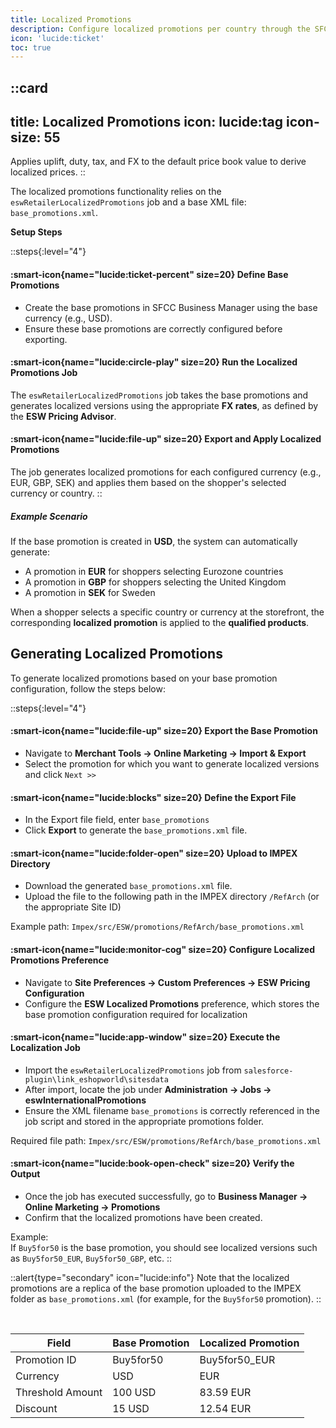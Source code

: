 ```yaml
---
title: Localized Promotions
description: Configure localized promotions per country through the SFCC Business Manager.
icon: 'lucide:ticket'
toc: true
---
```


::card
---
title: Localized Promotions
icon: lucide:tag
icon-size: 55
---
Applies uplift, duty, tax, and FX to the default price book value to derive localized prices.
::

The localized promotions functionality relies on the `eswRetailerLocalizedPromotions` job and a base XML file: `base_promotions.xml`.

**Setup Steps**

::steps{:level="4"}

  #### :smart-icon{name="lucide:ticket-percent" size=20} Define Base Promotions

  - Create the base promotions in SFCC Business Manager using the base currency (e.g., USD).
  - Ensure these base promotions are correctly configured before exporting.

  #### :smart-icon{name="lucide:circle-play" size=20} Run the Localized Promotions Job

  The `eswRetailerLocalizedPromotions` job takes the base promotions and generates localized versions using the appropriate **FX rates**, as defined by the **ESW Pricing Advisor**.

  #### :smart-icon{name="lucide:file-up" size=20} Export and Apply Localized Promotions

  The job generates localized promotions for each configured currency (e.g., EUR, GBP, SEK) and applies them based on the shopper's selected currency or country.
::

##### Example Scenario
    
If the base promotion is created in **USD**, the system can automatically generate:
- A promotion in **EUR** for shoppers selecting Eurozone countries
- A promotion in **GBP** for shoppers selecting the United Kingdom
- A promotion in **SEK** for Sweden

When a shopper selects a specific country or currency at the storefront, the corresponding **localized promotion** is applied to the **qualified products**.

## Generating Localized Promotions

To generate localized promotions based on your base promotion configuration, follow the steps below:

::steps{:level="4"}

  #### :smart-icon{name="lucide:file-up" size=20} Export the Base Promotion

  - Navigate to **Merchant Tools → Online Marketing → Import & Export**
  - Select the promotion for which you want to generate localized versions and click `Next >>`

  #### :smart-icon{name="lucide:blocks" size=20} Define the Export File

  - In the Export file field, enter `base_promotions`
  - Click **Export** to generate the `base_promotions.xml` file.

  #### :smart-icon{name="lucide:folder-open" size=20} Upload to IMPEX Directory

  - Download the generated `base_promotions.xml` file.
  - Upload the file to the following path in the IMPEX directory `/RefArch` (or the appropriate Site ID)

  Example path: `Impex/src/ESW/promotions/RefArch/base_promotions.xml`

  #### :smart-icon{name="lucide:monitor-cog" size=20} Configure Localized Promotions Preference

  - Navigate to **Site Preferences → Custom Preferences → ESW Pricing Configuration**
  - Configure the **ESW Localized Promotions** preference, which stores the base promotion configuration required for localization

  #### :smart-icon{name="lucide:app-window" size=20} Execute the Localization Job

  - Import the `eswRetailerLocalizedPromotions` job from `salesforce-plugin\link_eshopworld\sitesdata`
  - After import, locate the job under **Administration → Jobs → eswInternationalPromotions**
  - Ensure the XML filename `base_promotions` is correctly referenced in the job script and stored in the appropriate promotions folder.

  Required file path: `Impex/src/ESW/promotions/RefArch/base_promotions.xml`

  #### :smart-icon{name="lucide:book-open-check" size=20} Verify the Output

  - Once the job has executed successfully, go to **Business Manager → Online Marketing → Promotions**
  - Confirm that the localized promotions have been created.

  Example:  
  If `Buy5for50` is the base promotion, you should see localized versions such as `Buy5for50_EUR`, `Buy5for50_GBP`, etc.
::

::alert{type="secondary" icon="lucide:info"}
  Note that the localized promotions are a replica of the base promotion uploaded to the IMPEX folder as `base_promotions.xml` (for example, for the `Buy5for50` promotion).
::
 
<br>

 <div class="relative overflow-x-auto shadow-md sm:rounded-lg">
        <table class="w-full text-sm text-left rtl:text-right text-gray-500 dark:text-gray-400">
        <thead class="text-xs text-gray-700 uppercase bg-gray-50 dark:bg-gray-700 dark:text-gray-400">
            <tr>
            <th class="px-6 py-3">Field</th>
            <th class="px-6 py-3">Base Promotion</th>
            <th class="px-6 py-3">Localized Promotion</th>
            </tr>
        </thead>
        <tbody>
            <tr class="bg-white border-b dark:bg-gray-800 dark:border-gray-700 hover:bg-gray-50 dark:hover:bg-gray-600">
            <td class="px-6 py-4">Promotion ID</td>
            <td class="px-6 py-4">Buy5for50</td>
            <td class="px-6 py-4">Buy5for50_EUR</td>
            </tr>
            <tr class="bg-white border-b dark:bg-gray-800 dark:border-gray-700 hover:bg-gray-50 dark:hover:bg-gray-600">
            <td class="px-6 py-4">Currency</td>
            <td class="px-6 py-4">USD</td>
            <td class="px-6 py-4">EUR</td>
            </tr>
            <tr class="bg-white border-b dark:bg-gray-800 dark:border-gray-700 hover:bg-gray-50 dark:hover:bg-gray-600">
            <td class="px-6 py-4">Threshold Amount</td>
            <td class="px-6 py-4">100 USD</td>
            <td class="px-6 py-4">83.59 EUR</td>
            </tr>
            <tr class="bg-white dark:bg-gray-800 hover:bg-gray-50 dark:hover:bg-gray-600">
            <td class="px-6 py-4">Discount</td>
            <td class="px-6 py-4">15 USD</td>
            <td class="px-6 py-4">12.54 EUR</td>
            </tr>
        </tbody>
        </table>
    </div>